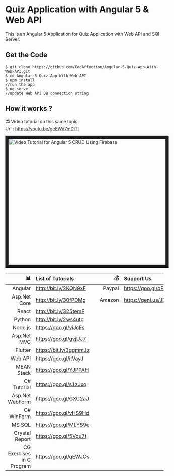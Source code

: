 # Quiz Application with Angular 5 & Web API
This is an Angular 5 Application for Quiz Application with Web APi and SQl Server.

## Get the Code

```
$ git clone https://github.com/CodAffection/Angular-5-Quiz-App-With-Web-API.git
$ cd Angular-5-Quiz-App-With-Web-API
$ npm install
//run the app
$ ng serve
//update Web API DB connection string
```

 ## How it works ?
 
 :tv: Video tutorial on this same topic  
 Url : https://youtu.be/geEWd7mDlTI
 
<a href="http://www.youtube.com/watch?feature=player_embedded&v=geEWd7mDlTI
" target="_blank"><img src="http://img.youtube.com/vi/geEWd7mDlTI/0.jpg" 
alt="Video Tutorial for Angular 5 CRUD Using Firebase" width="500" height="400" border="10" /></a>


| :bar_chart:               |  List of Tutorials   |   | :moneybag:  | Support Us             |
|--------------------------:|:---------------------|---|------------:|:-----------------------|
| Angular                   |http://bit.ly/2KQN9xF |   |Paypal       | https://goo.gl/bPcyXW  |
| Asp.Net Core              |http://bit.ly/30fPDMg |   |Amazon       | https://geni.us/JDzpE  |
| React                     |http://bit.ly/325temF |   |
| Python                    |http://bit.ly/2ws4utg |   |
| Node.js                   |https://goo.gl/viJcFs |   |
| Asp.Net MVC               |https://goo.gl/gvjUJ7 |   |
| Flutter                   |https://bit.ly/3ggmmJz|   |
| Web API                   |https://goo.gl/itVayJ |   |
| MEAN Stack                |https://goo.gl/YJPPAH |   |
| C# Tutorial               |https://goo.gl/s1zJxo |   |
| Asp.Net WebForm           |https://goo.gl/GXC2aJ |   |
| C# WinForm                |https://goo.gl/vHS9Hd |   |
| MS SQL                    |https://goo.gl/MLYS9e |   |
| Crystal Report            |https://goo.gl/5Vou7t |   |
| CG Exercises in C Program |https://goo.gl/qEWJCs |   |
        
